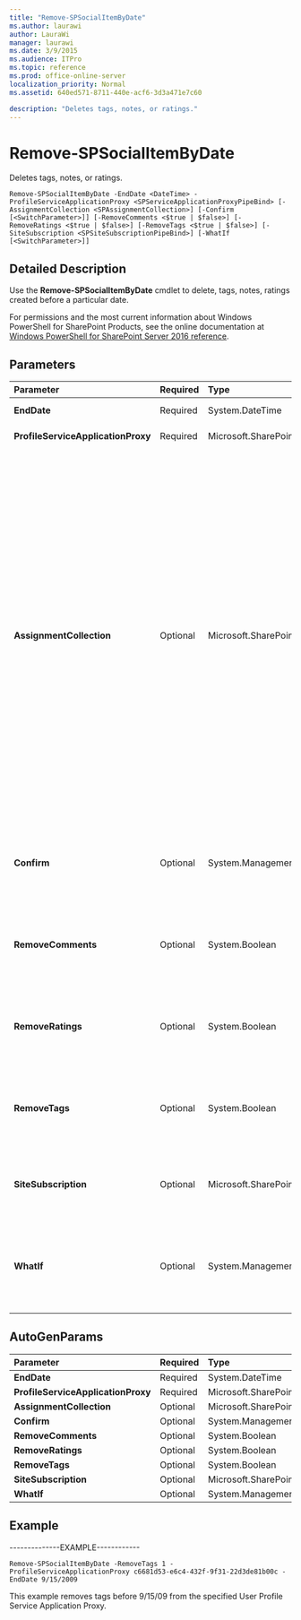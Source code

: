 ```yaml
---
title: "Remove-SPSocialItemByDate"
ms.author: laurawi
author: LauraWi
manager: laurawi
ms.date: 3/9/2015
ms.audience: ITPro
ms.topic: reference
ms.prod: office-online-server
localization_priority: Normal
ms.assetid: 640ed571-8711-440e-acf6-3d3a471e7c60

description: "Deletes tags, notes, or ratings."
---
```


# Remove-SPSocialItemByDate

Deletes tags, notes, or ratings.
  
```
Remove-SPSocialItemByDate -EndDate <DateTime> -ProfileServiceApplicationProxy <SPServiceApplicationProxyPipeBind> [-AssignmentCollection <SPAssignmentCollection>] [-Confirm [<SwitchParameter>]] [-RemoveComments <$true | $false>] [-RemoveRatings <$true | $false>] [-RemoveTags <$true | $false>] [-SiteSubscription <SPSiteSubscriptionPipeBind>] [-WhatIf [<SwitchParameter>]]
```

## Detailed Description

Use the **Remove-SPSocialItemByDate** cmdlet to delete, tags, notes, ratings created before a particular date. 
  
For permissions and the most current information about Windows PowerShell for SharePoint Products, see the online documentation at [Windows PowerShell for SharePoint Server 2016 reference](https://go.microsoft.com/fwlink/p/?LinkId=671715).
  
## Parameters

|**Parameter**|**Required**|**Type**|**Description**|
|:-----|:-----|:-----|:-----|
|**EndDate** <br/> |Required  <br/> |System.DateTime  <br/> |Specifies the date before which data is to be deleted.  <br/> |
|**ProfileServiceApplicationProxy** <br/> |Required  <br/> |Microsoft.SharePoint.PowerShell.SPServiceApplicationProxyPipeBind  <br/> |Specifies the unique identifier for the proxy.  <br/> |
|**AssignmentCollection** <br/> |Optional  <br/> |Microsoft.SharePoint.PowerShell.SPAssignmentCollection  <br/> |Manages objects for the purpose of proper disposal. Use of objects, such as **SPWeb** or **SPSite**, can use large amounts of memory and use of these objects in Windows PowerShell scripts requires proper memory management. Using the **SPAssignment** object, you can assign objects to a variable and dispose of the objects after they are needed to free up memory. When **SPWeb**, **SPSite**, or **SPSiteAdministration** objects are used, the objects are automatically disposed of if an assignment collection or the **Global** parameter is not used.  <br/> > [!NOTE]> When the **Global** parameter is used, all objects are contained in the global store. If objects are not immediately used, or disposed of by using the **Stop-SPAssignment** command, an out-of-memory scenario can occur.           |
|**Confirm** <br/> |Optional  <br/> |System.Management.Automation.SwitchParameter  <br/> |Prompts you for confirmation before executing the command. For more information, type the following command: **get-help about_commonparameters** <br/> |
|**RemoveComments** <br/> |Optional  <br/> |System.Boolean  <br/> |When this parameter is specified, comments will be removed.  <br/> Valid values for this parameter are:  <br/> -- **$True** <br/> -- **$False** <br/> |
|**RemoveRatings** <br/> |Optional  <br/> |System.Boolean  <br/> |When this parameter is specified, ratings will be removed.  <br/> Valid values for this parameter are:  <br/> -- **$True** <br/> -- **$False** <br/> |
|**RemoveTags** <br/> |Optional  <br/> |System.Boolean  <br/> |When this parameter is specified, tags will be removed.  <br/> Valid values for this parameter are:  <br/> -- **$True** <br/> -- **$False** <br/> |
|**SiteSubscription** <br/> |Optional  <br/> |Microsoft.SharePoint.PowerShell.SPSiteSubscriptionPipeBind  <br/> |Specifies the account under which this service should run. This parameter is mandatory in a hosted-environment and optional in a non-hosted environment.  <br/> |
|**WhatIf** <br/> |Optional  <br/> |System.Management.Automation.SwitchParameter  <br/> |Displays a message that describes the effect of the command instead of executing the command. For more information, type the following command: **get-help about_commonparameters** <br/> |
   
## AutoGenParams

|**Parameter**|**Required**|**Type**|**Description**|
|:-----|:-----|:-----|:-----|
|**EndDate** <br/> |Required  <br/> |System.DateTime  <br/> ||
|**ProfileServiceApplicationProxy** <br/> |Required  <br/> |Microsoft.SharePoint.PowerShell.SPServiceApplicationProxyPipeBind  <br/> ||
|**AssignmentCollection** <br/> |Optional  <br/> |Microsoft.SharePoint.PowerShell.SPAssignmentCollection  <br/> ||
|**Confirm** <br/> |Optional  <br/> |System.Management.Automation.SwitchParameter  <br/> ||
|**RemoveComments** <br/> |Optional  <br/> |System.Boolean  <br/> ||
|**RemoveRatings** <br/> |Optional  <br/> |System.Boolean  <br/> ||
|**RemoveTags** <br/> |Optional  <br/> |System.Boolean  <br/> ||
|**SiteSubscription** <br/> |Optional  <br/> |Microsoft.SharePoint.PowerShell.SPSiteSubscriptionPipeBind  <br/> ||
|**WhatIf** <br/> |Optional  <br/> |System.Management.Automation.SwitchParameter  <br/> ||
   
## Example

--------------EXAMPLE------------
  
```
Remove-SPSocialItemByDate -RemoveTags 1 -ProfileServiceApplicationProxy c6681d53-e6c4-432f-9f31-22d3de81b00c -EndDate 9/15/2009
```

This example removes tags before 9/15/09 from the specified User Profile Service Application Proxy.
  

